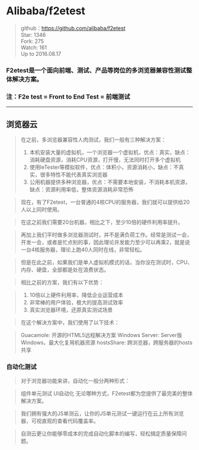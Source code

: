 # Alibaba/f2etest

> github：https://github.com/alibaba/f2etest  
> Star: 1346  
> Fork: 275  
> Watch: 161    
> Up to 2016.08.17


### F2etest是一个面向前端、测试、产品等岗位的多浏览器兼容性测试整体解决方案。

### 注：F2e test = Front to End Test = 前端测试

---

## 浏览器云


> 在之前，多浏览器兼容性人肉测试，我们一般有三种解决方案：
> 
> 1. 本机安装大量的虚拟机，一个浏览器一个虚拟机，优点：真实，缺点：消耗硬盘资源，消耗CPU资源，打开慢，无法同时打开多个虚拟机
> 2. 使用IeTester等模拟软件，优点：体积小，资源消耗小，缺点：不真实，很多特性不能代表真实浏览器
> 3. 公用机器提供多种浏览器，优点：不需要本地安装，不消耗本机资源，缺点：资源利用率低，整体资源消耗非常恐怖

> 现在，有了F2etest，一台普通的4核CPU的服务器，我们就可以提供给20人以上同时使用。

> 在这之前我们需要20台机器，相比之下，至少10倍的硬件利用率提升。

> 再加上我们平时做多浏览器测试时，并不是满负荷工作。经常是测试一会，开发一会，或者是忙点别的事，因此理论并发能力至少可以再乘2，就是说一台4核服务器，理论上跑40人同时在线，非常轻松。

> 但是在此之前，如果我们是单人虚拟机模式的话，当你没在测试时，CPU、内存、硬盘，全部都是处在浪费状态。

> 相比之前的方案，我们有以下优势：

> 1. 10倍以上硬件利用率，降低企业运营成本
> 2. 非常棒的用户体验，极大的提高测试效率
> 3. 真实浏览器环境，还原真实测试场景

> 在这个解决方案中，我们使用了以下技术：

> Guacamole: 开源的HTML5远程解决方案
> Windows Server: Server版Windows，最大化复用机器资源
> hostsShare: 跨浏览器，跨服务器的hosts共享


### 自动化测试

> 对于浏览器功能来讲，自动化一般分两种形式：

> 组件单元测试
> UI自动化
>无论哪种方式，F2etest都为您提供了最完美的整体解决方案。

> 我们拥有强大的JS单测云，让你的JS单元测试一键运行在云上所有浏览器，可视直观的查看代码覆盖率。

> 自测云更让你能够零成本的完成自动化脚本的编写，轻松搞定质量保障问题。

